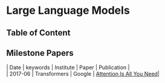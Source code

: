 # Large Language Models

## Table of Content

## Milestone Papers
|  Date  |       keywords       |    Institute    | Paper | Publication |    
| 2017-06 |     Transformers     |      Google      | [Attention Is All You Need](https://arxiv.org/pdf/1706.03762.pdf)|                                                                                                               
